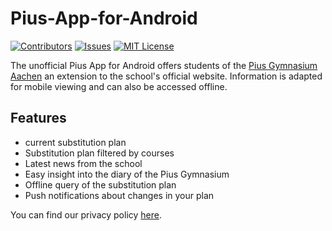 # Pius-App-for-Android

[![Contributors][contributors-shield]][contributors-url]
[![Issues][issues-shield]][issues-url]
[![MIT License][license-shield]][license-url]

The unofficial Pius App for Android offers students of the [Pius Gymnasium Aachen]("https://www.pius-gymnasium.de") an extension to the school's official website. Information is adapted for mobile viewing and can also be accessed offline.

## Features

- current substitution plan
- Substitution plan filtered by courses
- Latest news from the school
- Easy insight into the diary of the Pius Gymnasium
- Offline query of the substitution plan
- Push notifications about changes in your plan

You can find our privacy policy [here](https://github.com/michael-mosler/Pius-App/wiki/Datenschutzrichtlinie).

[contributors-shield]: https://img.shields.io/github/contributors/michael-mosler/Pius-App-for-Android.svg?style=for-the-badge
[contributors-url]: https://github.com/michael-mosler/Pius-App-for-Android/graphs/contributors
[issues-shield]: https://img.shields.io/github/issues/michael-mosler/Pius-App-for-Android.svg?style=for-the-badge
[issues-url]: https://github.com/michael-mosler/Pius-App-for-Android/issues
[license-shield]: https://img.shields.io/github/license/michael-mosler/Pius-App-for-Android.svg?style=for-the-badge
[license-url]: https://github.com/michael-mosler/Pius-App-for-Android/blob/master/LICENSE.txt
